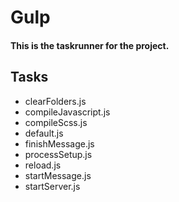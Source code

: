
# Gulp

#### This is the taskrunner for the project.

## Tasks
* clearFolders.js
* compileJavascript.js
* compileScss.js
* default.js
* finishMessage.js
* processSetup.js
* reload.js
* startMessage.js
* startServer.js